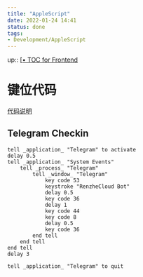 ```yaml
---
title: "AppleScript"
date: 2022-01-24 14:41
status: done
tags:
- Development/AppleScript
---
```

up:: [[• TOC for Frontend](../%E2%80%A2%20TOC%20for%20Frontend.md)

# 键位代码
[代码说明](https://eastmanreference.com/complete-list-of-applescript-key-codes)

## Telegram Checkin

```AppleScript
tell _application_ "Telegram" to activate
delay 0.5
tell _application_ "System Events"
	tell _process_ "Telegram"
		tell _window_ "Telegram"
			key code 53
			keystroke "RenzheCloud Bot"
			delay 0.5
			key code 36
			delay 1
			key code 44
			key code 8
			delay 0.5
			key code 36
		end tell
	end tell
end tell
delay 3

tell _application_ "Telegram" to quit
```
